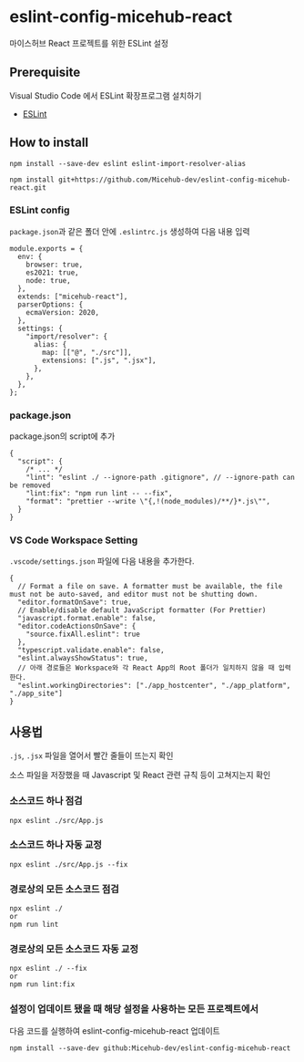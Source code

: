 # eslint-config-micehub-react
마이스허브 React 프로젝트를 위한 ESLint 설정

## Prerequisite
Visual Studio Code 에서 ESLint 확장프로그램 설치하기

* [ESLint](https://marketplace.visualstudio.com/items?itemName=dbaeumer.vscode-eslint)


## How to install
```
npm install --save-dev eslint eslint-import-resolver-alias
```

```
npm install git+https://github.com/Micehub-dev/eslint-config-micehub-react.git
```

### ESLint config
`package.json`과 같은 폴더 안에 `.eslintrc.js` 생성하여 다음 내용 입력
```
module.exports = {
  env: {
    browser: true,
    es2021: true,
    node: true,
  },
  extends: ["micehub-react"],
  parserOptions: {
    ecmaVersion: 2020,
  },
  settings: {
    "import/resolver": {
      alias: {
        map: [["@", "./src"]],
        extensions: [".js", ".jsx"],
      },
    },
  },
};

```

### package.json
package.json의 script에 추가
```
{
  "script": {
    /* ... */
    "lint": "eslint ./ --ignore-path .gitignore", // --ignore-path can be removed
    "lint:fix": "npm run lint -- --fix",
    "format": "prettier --write \"{,!(node_modules)/**/}*.js\"",
  }
}
```

### VS Code Workspace Setting
`.vscode/settings.json` 파일에 다음 내용을 추가한다.
```
{
  // Format a file on save. A formatter must be available, the file must not be auto-saved, and editor must not be shutting down.
  "editor.formatOnSave": true,
  // Enable/disable default JavaScript formatter (For Prettier)
  "javascript.format.enable": false,
  "editor.codeActionsOnSave": {
    "source.fixAll.eslint": true
  },
  "typescript.validate.enable": false,
  "eslint.alwaysShowStatus": true,
  // 아래 경로들은 Workspace와 각 React App의 Root 폴더가 일치하지 않을 때 입력한다.
  "eslint.workingDirectories": ["./app_hostcenter", "./app_platform", "./app_site"]
}
```

## 사용법
`.js`, `.jsx` 파일을 열어서 빨간 줄들이 뜨는지 확인

소스 파일을 저장했을 때 Javascript 및 React 관련 규칙 등이 고쳐지는지 확인

### 소스코드 하나 점검
```
npx eslint ./src/App.js
```
### 소스코드 하나 자동 교정
```
npx eslint ./src/App.js --fix
```
### 경로상의 모든 소스코드 점검
```
npx eslint ./
or
npm run lint
```
### 경로상의 모든 소스코드 자동 교정
```
npx eslint ./ --fix
or
npm run lint:fix
```
### 설정이 업데이트 됐을 때 해당 설정을 사용하는 모든 프로젝트에서
다음 코드를 실행하여 eslint-config-micehub-react 업데이트
```
npm install --save-dev github:Micehub-dev/eslint-config-micehub-react
```